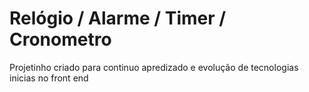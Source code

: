 <h1>Relógio / Alarme / Timer / Cronometro</h1>

<p> Projetinho criado para continuo apredizado e evolução de tecnologias inicias no front end</p>